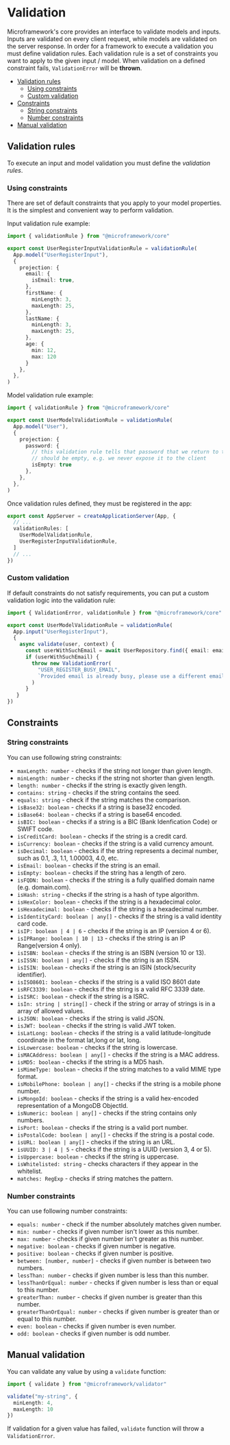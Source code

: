 # Validation

Microframework's core provides an interface to validate models and inputs.
Inputs are validated on every client request, while models are validated on the server response.
In order for a framework to execute a validation you must define validation rules.
Each validation rule is a set of constraints you want to apply to the given input / model.
When validation on a defined constraint fails, `ValidationError` will be **thrown**.

* [Validation rules](#validation-rules)
    * [Using constraints](#using-constraints)
    * [Custom validation](#custom-validation)
* [Constraints](#constraints)
    * [String constraints](#string-constraints)
    * [Number constraints](#number-constraints)
* [Manual validation](#manual-validation)

## Validation rules

To execute an input and model validation you must define the *validation rules*.

### Using constraints

There are set of default constraints that you apply to your model properties.
It is the simplest and convenient way to perform validation.

Input validation rule example:

```typescript
import { validationRule } from "@microframework/core"

export const UserRegisterInputValidationRule = validationRule(
  App.model("UserRegisterInput"),
  {
    projection: {
      email: {
        isEmail: true,
      },
      firstName: {
        minLength: 3,
        maxLength: 25,
      },
      lastName: {
        minLength: 3,
        maxLength: 25,
      },
      age: {
        min: 12,
        max: 120
      }
    },
  },
)
```

Model validation rule example:

```typescript
import { validationRule } from "@microframework/core"

export const UserModelValidationRule = validationRule(
  App.model("User"),
  {
    projection: {
      password: {
        // this validation rule tells that password that we return to the client
        // should be empty, e.g. we never expose it to the client 
        isEmpty: true
      },
    },
  },
)
```

Once validation rules defined, they must be registered in the app:

```typescript
export const AppServer = createApplicationServer(App, {
  // ...
  validationRules: [
    UserModelValidationRule,
    UserRegisterInputValidationRule,
  ]
  // ...
})
```

### Custom validation

If default constraints do not satisfy requirements, you can put a custom validation logic
into the validation rule:

```typescript
import { ValidationError, validationRule } from "@microframework/core"

export const UserModelValidationRule = validationRule(
  App.input("UserRegisterInput"),
  {
    async validate(user, context) {
      const userWithSuchEmail = await UserRepository.find({ email: email })
      if (userWithSuchEmail) {
        throw new ValidationError(
          "USER_REGISTER_BUSY_EMAIL",
          `Provided email is already busy, please use a different email address.`
        )
      }
   }
})
```


## Constraints

### String constraints

You can use following string constraints:

* `maxLength: number` - checks if the string not longer than given length.
* `minLength: number` - checks if the string not shorter than given length.
* `length: number` - checks if the string is exactly given length.
* `contains: string` - checks if the string contains the seed.
* `equals: string` - check if the string matches the comparison.
* `isBase32: boolean` - checks if a string is base32 encoded.
* `isBase64: boolean` - checks if a string is base64 encoded.
* `isBIC: boolean` - checks if a string is a BIC (Bank Idenfication Code) or SWIFT code.
* `isCreditCard: boolean` - checks if the string is a credit card.
* `isCurrency: boolean` - checks if the string is a valid currency amount.
* `isDecimal: boolean` - checks if the string represents a decimal number, such as 0.1, .3, 1.1, 1.00003, 4.0, etc.
* `isEmail: boolean` - checks if the string is an email.
* `isEmpty: boolean` - checks if the string has a length of zero.
* `isFQDN: boolean` - checks if the string is a fully qualified domain name (e.g. domain.com).
* `isHash: string` - checks if the string is a hash of type algorithm.
* `isHexColor: boolean` - checks if the string is a hexadecimal color.
* `isHexadecimal: boolean` - checks if the string is a hexadecimal number.
* `isIdentityCard: boolean | any[]` - checks if the string is a valid identity card code.
* `isIP: boolean | 4 | 6` - checks if the string is an IP (version 4 or 6).
* `isIPRange: boolean | 10 | 13` - checks if the string is an IP Range(version 4 only).
* `isISBN: boolean` - checks if the string is an ISBN (version 10 or 13).
* `isISSN: boolean | any[]` - checks if the string is an ISSN.
* `isISIN: boolean` - checks if the string is an ISIN (stock/security identifier).
* `isISO8601: boolean` - checks if the string is a valid ISO 8601 date
* `isRFC3339: boolean` - checks if the string is a valid RFC 3339 date.
* `isISRC: boolean` - check if the string is a ISRC.
* `isIn: string | string[]` - check if the string or array of strings is in a array of allowed values.
* `isJSON: boolean` - checks if the string is valid JSON.
* `isJWT: boolean` - checks if the string is valid JWT token.
* `isLatLong: boolean` - checks if the string is a valid latitude-longitude coordinate in the format lat,long or lat, long.
* `isLowercase: boolean` - checks if the string is lowercase.
* `isMACAddress: boolean | any[]` - checks if the string is a MAC address.
* `isMD5: boolean` - checks if the string is a MD5 hash.
* `isMimeType: boolean` - checks if the string matches to a valid MIME type format.
* `isMobilePhone: boolean | any[]` - checks if the string is a mobile phone number.
* `isMongoId: boolean` - checks if the string is a valid hex-encoded representation of a MongoDB ObjectId.
* `isNumeric: boolean | any[]` - checks if the string contains only numbers.
* `isPort: boolean` - checks if the string is a valid port number.
* `isPostalCode: boolean | any[]` - checks if the string is a postal code.
* `isURL: boolean | any[]` - checks if the string is an URL.
* `isUUID: 3 | 4 | 5` - checks if the string is a UUID (version 3, 4 or 5).
* `isUppercase: boolean` - checks if the string is uppercase.
* `isWhitelisted: string` - checks characters if they appear in the whitelist.
* `matches: RegExp` - checks if string matches the pattern.

### Number constraints

You can use following number constraints:

* `equals: number` - check if the number absolutely matches given number.
* `min: number` - checks if given number isn't lower as this number.
* `max: number` - checks if given number isn't greater as this number.
* `negative: boolean` - checks if given number is negative.
* `positive: boolean` - checks if given number is positive.
* `between: [number, number]` - checks if given number is between two numbers.
* `lessThan: number` - checks if given number is less than this number.
* `lessThanOrEqual: number` - checks if given number is less than or equal to this number.
* `greaterThan: number` - checks if given number is greater than this number.
* `greaterThanOrEqual: number` - checks if given number is greater than or equal to this number.
* `even: boolean` - checks if given number is even number.
* `odd: boolean` - checks if given number is odd number.

## Manual validation

You can validate any value by using a `validate` function:

```typescript
import { validate } from "@microframework/validator"

validate("my-string", {
  minLength: 4,
  maxLength: 10
})
```

If validation for a given value has failed, `validate` function will throw a `ValidationError`.